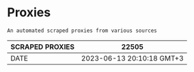 # Proxies
    An automated scraped proxies from various sources

| SCRAPED PROXIES | 22505            |
|-----------------|---------------------------|
| DATE            | 2023-06-13 20:10:18 GMT+3          |